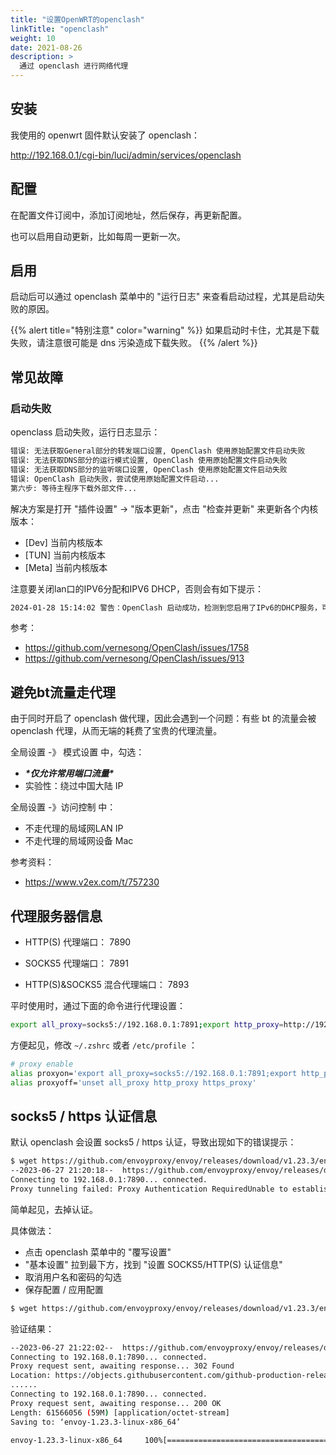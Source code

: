 ```yaml
---
title: "设置OpenWRT的openclash"
linkTitle: "openclash"
weight: 10
date: 2021-08-26
description: >
  通过 openclash 进行网络代理
---
```


## 安装

我使用的 openwrt 固件默认安装了 openclash：

http://192.168.0.1/cgi-bin/luci/admin/services/openclash

## 配置

在配置文件订阅中，添加订阅地址，然后保存，再更新配置。

也可以启用自动更新，比如每周一更新一次。

## 启用

启动后可以通过 openclash 菜单中的 "运行日志" 来查看启动过程，尤其是启动失败的原因。

{{% alert title="特别注意" color="warning" %}}
如果启动时卡住，尤其是下载失败，请注意很可能是 dns 污染造成下载失败。
{{% /alert %}}

## 常见故障

### 启动失败

openclass 启动失败，运行日志显示：

```bash
错误: 无法获取General部分的转发端口设置, OpenClash 使用原始配置文件启动失败
错误: 无法获取DNS部分的运行模式设置, OpenClash 使用原始配置文件启动失败
错误: 无法获取DNS部分的监听端口设置, OpenClash 使用原始配置文件启动失败
错误: OpenClash 启动失败，尝试使用原始配置文件启动...
第六步: 等待主程序下载外部文件...
```

解决方案是打开 "插件设置"  -> "版本更新"，点击 "检查并更新" 来更新各个内核版本：

- [Dev] 当前内核版本
- [TUN] 当前内核版本
- [Meta] 当前内核版本

注意要关闭lan口的IPV6分配和IPV6 DHCP，否则会有如下提示：

```bash
2024-01-28 15:14:02 警告：OpenClash 启动成功，检测到您启用了IPv6的DHCP服务，可能会造成连接异常！
```

参考：

- https://github.com/vernesong/OpenClash/issues/1758
- https://github.com/vernesong/OpenClash/issues/913


## 避免bt流量走代理

由于同时开启了 openclash 做代理，因此会遇到一个问题：有些 bt 的流量会被 openclash 代理，从而无端的耗费了宝贵的代理流量。

全局设置 -》 模式设置 中，勾选：

- ***\*仅允许常用端口流量\****
- 实验性：绕过中国大陆 IP

全局设置 -》访问控制 中：

- 不走代理的局域网LAN IP
- 不走代理的局域网设备 Mac

参考资料：

- https://www.v2ex.com/t/757230

## 代理服务器信息

- HTTP(S) 代理端口： 7890

- SOCKS5 代理端口： 7891

- HTTP(S)&SOCKS5 混合代理端口： 7893

平时使用时，通过下面的命令进行代理设置：

```bash
export all_proxy=socks5://192.168.0.1:7891;export http_proxy=http://192.168.0.1:7890;export https_proxy=http://192.168.0.1:7890
```
方便起见，修改 `~/.zshrc` 或者 `/etc/profile` ：

```bash
# proxy enable
alias proxyon='export all_proxy=socks5://192.168.0.1:7891;export http_proxy=http://192.168.0.1:7890;export https_proxy=http://192.168.0.1:7890'
alias proxyoff='unset all_proxy http_proxy https_proxy'
```

## socks5 / https 认证信息

默认 openclash 会设置 socks5 / https 认证，导致出现如下的错误提示：

```bash
$ wget https://github.com/envoyproxy/envoy/releases/download/v1.23.3/envoy-1.23.3-linux-x86_64
--2023-06-27 21:20:18--  https://github.com/envoyproxy/envoy/releases/download/v1.23.3/envoy-1.23.3-linux-x86_64
Connecting to 192.168.0.1:7890... connected.
Proxy tunneling failed: Proxy Authentication RequiredUnable to establish SSL connection.
```

简单起见，去掉认证。

具体做法：

- 点击 openclash 菜单中的 "覆写设置" 
- "基本设置" 拉到最下方，找到 "设置 SOCKS5/HTTP(S) 认证信息"
- 取消用户名和密码的勾选
- 保存配置 / 应用配置

```bash
$ wget https://github.com/envoyproxy/envoy/releases/download/v1.23.3/envoy-1.23.3-linux-x86_64
```

验证结果：

```bash
--2023-06-27 21:22:02--  https://github.com/envoyproxy/envoy/releases/download/v1.23.3/envoy-1.23.3-linux-x86_64
Connecting to 192.168.0.1:7890... connected.
Proxy request sent, awaiting response... 302 Found
Location: https://objects.githubusercontent.com/github-production-release-asset-2e65be/65214191/
......
Connecting to 192.168.0.1:7890... connected.
Proxy request sent, awaiting response... 200 OK
Length: 61566056 (59M) [application/octet-stream]
Saving to: ‘envoy-1.23.3-linux-x86_64’

envoy-1.23.3-linux-x86_64     100%[=================================================>]  58.71M  23.4MB/s    in 2.5s 
```

